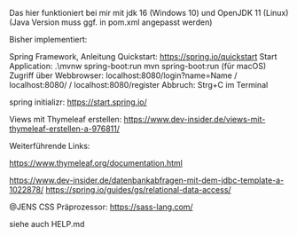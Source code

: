 Das hier funktioniert bei mir mit jdk 16 (Windows 10) und OpenJDK 11 (Linux)
(Java Version muss ggf. in pom.xml angepasst werden)

Bisher implementiert:

Spring Framework, Anleitung Quickstart: https://spring.io/quickstart
Start Application: .\mvnw spring-boot:run
                   mvn spring-boot:run (für macOS)
Zugriff über Webbrowser: localhost:8080/login?name=Name / localhost:8080/ / localhost:8080/register
Abbruch: Strg+C im Terminal

spring initializr: https://start.spring.io/

Views mit Thymeleaf erstellen: https://www.dev-insider.de/views-mit-thymeleaf-erstellen-a-976811/

Weiterführende Links:

https://www.thymeleaf.org/documentation.html

https://www.dev-insider.de/datenbankabfragen-mit-dem-jdbc-template-a-1022878/
https://spring.io/guides/gs/relational-data-access/

@JENS CSS Präprozessor:
https://sass-lang.com/

siehe auch HELP.md